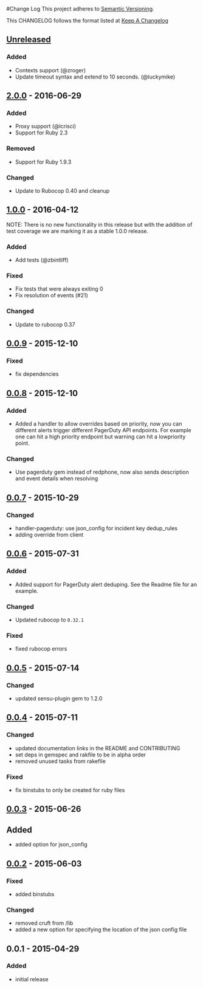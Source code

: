 #Change Log
This project adheres to [Semantic Versioning](http://semver.org/).

This CHANGELOG follows the format listed at [Keep A Changelog](http://keepachangelog.com/)

## [Unreleased]
### Added
- Contexts support (@zroger)
- Update timeout syntax and extend to 10 seconds. (@luckymike)

## [2.0.0] - 2016-06-29
### Added
- Proxy support (@lcrisci)
- Support for Ruby 2.3

### Removed
- Support for Ruby 1.9.3

### Changed
- Update to Rubocop 0.40 and cleanup

## [1.0.0] - 2016-04-12

NOTE: There is no new functionality in this release but with the addition of test coverage we are
marking it as a stable 1.0.0 release.

### Added
- Add tests (@zbintliff)

### Fixed
- Fix tests that were always exiting 0
- Fix resolution of events (#21)

### Changed
- Update to rubocop 0.37

## [0.0.9] - 2015-12-10
### Fixed
- fix dependencies

## [0.0.8] - 2015-12-10
### Added
- Added a handler to allow overrides based on priority, now you can different
  alerts trigger different PagerDuty API endpoints. For example one can hit a high
  priority endpoint but warning can hit a lowpriority point.

### Changed
- Use pagerduty gem instead of redphone, now also sends description and event details when resolving

## [0.0.7] - 2015-10-29
### Changed
- handler-pagerduty: use json_config for incident key dedup_rules
- adding override from client

## [0.0.6] - 2015-07-31
### Added
- Added support for PagerDuty alert deduping.  See the Readme file for an example.

### Changed
- Updated rubocop to `0.32.1`

### Fixed
- fixed rubocop errors

## [0.0.5] - 2015-07-14
### Changed
- updated sensu-plugin gem to 1.2.0

## [0.0.4] - 2015-07-11
### Changed
- updated documentation links in the README and CONTRIBUTING
- set deps in gemspec and rakfile to be in alpha order
- removed unused tasks from rakefile

### Fixed
- fix binstubs to only be created for ruby files

## [0.0.3] - 2015-06-26
## Added
- added option for json_config

## [0.0.2] - 2015-06-03
### Fixed
- added binstubs

### Changed
- removed cruft from /lib
- added a new option for specifying the location of the json config file

## 0.0.1 - 2015-04-29
### Added
- initial release

[Unreleased]: https://github.com/sensu-plugins/sensu-plugins-pagerduty/compare/2.0.0...HEAD
[2.0.0]: https://github.com/sensu-plugins/sensu-plugins-pagerduty/compare/1.0.0...2.0.0
[1.0.0]: https://github.com/sensu-plugins/sensu-plugins-pagerduty/compare/0.0.9...1.0.0
[0.0.9]: https://github.com/sensu-plugins/sensu-plugins-pagerduty/compare/0.0.8...0.0.9
[0.0.8]: https://github.com/sensu-plugins/sensu-plugins-pagerduty/compare/0.0.7...0.0.8
[0.0.7]: https://github.com/sensu-plugins/sensu-plugins-pagerduty/compare/0.0.6...0.0.7
[0.0.6]: https://github.com/sensu-plugins/sensu-plugins-pagerduty/compare/0.0.5...0.0.6
[0.0.5]: https://github.com/sensu-plugins/sensu-plugins-pagerduty/compare/0.0.4...0.0.5
[0.0.4]: https://github.com/sensu-plugins/sensu-plugins-pagerduty/compare/0.0.3...0.0.4
[0.0.3]: https://github.com/sensu-plugins/sensu-plugins-pagerduty/compare/0.0.2...0.0.3
[0.0.2]: https://github.com/sensu-plugins/sensu-plugins-pagerduty/compare/0.0.1...0.0.2
